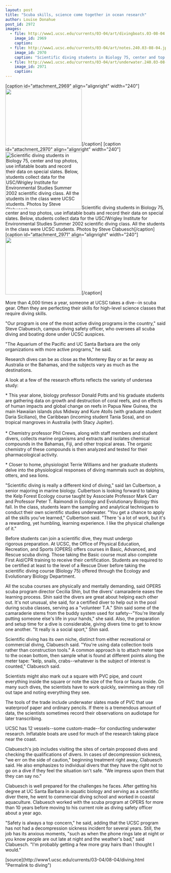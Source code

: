 ```yaml
---
layout: post
title: "Scuba skills, science come together in ocean research"
author: Louise Donahue
post_id: 2972
images:
  - file: http://www1.ucsc.edu/currents/03-04/art/divingboats.03-08-04.240.jpg
    image_id: 2969
    caption: 
  - file: http://www1.ucsc.edu/currents/03-04/art/notes.240.03-08-04.jpg
    image_id: 2970
    caption: "Scientific diving students in Biology 75, center and top photos, use inflatable boats and record their data on special slates. Below, students collect data for the USC/Wrigley Institute for Environmental Studies Summer 2002 scientific diving class. All the students in the class were UCSC students. Photos by Steve Clabuesch"
  - file: http://www1.ucsc.edu/currents/03-04/art/underwater.240.03-08-04.jpg
    image_id: 2971
    caption: 
---
```


[caption id="attachment_2969" align="alignright" width="240"]<a href="http://localhost/mysite/wp-content/uploads/2003/08/divingboats.03-08-04.240.jpg"><img class="size-full wp-image-2969" src="http://localhost/mysite/wp-content/uploads/2003/08/divingboats.03-08-04.240.jpg" alt="" width="240" height="179" /></a>[/caption]
[caption id="attachment_2970" align="alignright" width="240"]<a href="http://localhost/mysite/wp-content/uploads/2003/08/notes.240.03-08-04.jpg"><img class="size-full wp-image-2970" src="http://localhost/mysite/wp-content/uploads/2003/08/notes.240.03-08-04.jpg" alt="Scientific diving students in Biology 75, center and top photos, use inflatable boats and record their data on special slates. Below, students collect data for the USC/Wrigley Institute for Environmental Studies Summer 2002 scientific diving class. All the students in the class were UCSC students. Photos by Steve Clabuesch" width="240" height="180" /></a>Scientific diving students in Biology 75, center and top photos, use inflatable boats and record their data on special slates. Below, students collect data for the USC/Wrigley Institute for Environmental Studies Summer 2002 scientific diving class. All the students in the class were UCSC students. Photos by Steve Clabuesch[/caption]
[caption id="attachment_2971" align="alignright" width="240"]<a href="http://localhost/mysite/wp-content/uploads/2003/08/underwater.240.03-08-04.jpg"><img class="size-full wp-image-2971" src="http://localhost/mysite/wp-content/uploads/2003/08/underwater.240.03-08-04.jpg" alt="" width="240" height="180" /></a>[/caption]
<p>
  More than 4,000 times a year, someone at UCSC takes a dive--in scuba gear. Often they are perfecting their skills for high-level science classes that require diving skills.
</p>
<p>
  "Our program is one of the most active diving programs in the country," said Steve Clabuesch, campus diving safety officer, who oversees all scuba diving and boating done under UCSC auspices.
</p>
<p>
  "The Aquarium of the Pacific and UC Santa Barbara are the only organizations with more active programs," he said.<br>
</p>
<p>
  Research dives can be as close as the Monterey Bay or as far away as Australia or the Bahamas, and the subjects vary as much as the destinations.<br>
</p>
<p>
  A look at a few of the research efforts reflects the variety of undersea study:<br>
</p>
<p>
  * This year alone, biology professor Donald Potts and his graduate students are gathering data on growth and destruction of coral reefs, and on effects of human impacts and global change on reefs in Papua New Guinea, the main Hawaiian islands plus Midway and Kure Atolls (with graduate student Daria Siciliano), the Caribbean (incoming student Tania Sosa), and on tropical mangroves in Australia (with Stacy Jupiter).<br>
  <br>
  * Chemistry professor Phil Crews, along with staff members and student divers, collects marine organisms and extracts and isolates chemical compounds in the Bahamas, Fiji, and other tropical areas. The organic chemistry of these compounds is then analyzed and tested for their pharmacological activity.<br>
</p>
<p>
  * Closer to home, physiologist Terrie Williams and her graduate students delve into the physiological responses of diving mammals such as dolphins, otters, and sea lions.<br>
</p>
<p>
  "Scientific diving is really a different kind of diving," said Ian Culbertson, a senior majoring in marine biology. Culbertson is looking forward to taking the Kelp Forest Ecology course taught by Associate Professor Mark Carr and Professor Peter T. Raimondi in Ecology and Evolutionary Biology this fall. In the class, students learn the sampling and analytical techniques to conduct their own scientific studies underwater. "You get a chance to apply all the skills you've learned," Culbertson said. "There 's a lot of work, but it's a rewarding, yet humbling, learning experience. I like the physical challenge of it."<br>
</p>
<p>
  Before students can join a scientific dive, they must undergo<br>
  rigorous preparation. At UCSC, the Office of Physical Education,<br>
  Recreation, and Sports (OPERS) offers courses in Basic, Advanced, and Rescue scuba diving. Those taking the Basic course must also complete First Aid/CPR training to receive their certification. Students are required to be certified at least to the level of a Rescue Diver before taking the scientific diving course (Biology 75) offered through the Ecology and Evolutionary Biology Department.<br>
</p>
<p>
  All the scuba courses are physically and mentally demanding, said OPERS scuba program director Cecilia Shin, but the divers' camaraderie eases the learning process. Shin said the divers are great about helping each other out. It's not unusual, she said, for a certified diver to help out in the pool during scuba classes, serving as a "volunteer T.A." Shin said some of the camaraderie stems from the buddy system used for safety--"You're literally putting someone else's life in your hands," she said. Also, the preparation and setup time for a dive is considerable, giving divers time to get to know one another. "It really is a social sport," Shin said.<br>
</p>
<p>
  Scientific diving has its own niche, distinct from either recreational or commercial diving, Clabuesch said. "You're using data collection tools rather than construction tools." A common approach is to attach meter tape to the ocean bottom, then sample what is found at different points along the meter tape: "kelp, snails, crabs--whatever is the subject of interest is counted," Clabuesch said.
</p>
<p>
  Scientists might also mark out a square with PVC pipe, and count everything inside the square or note the size of the flora or fauna inside. On many such dives, the scientists have to work quickly, swimming as they roll out tape and noting everything they see.<br>
</p>
<p>
  The tools of the trade include underwater slates made of PVC that use waterproof paper and ordinary pencils. If there is a tremendous amount of data, the scientists sometimes record their observations on audiotape for later transcribing.<br>
</p>
<p>
  UCSC has 12 vessels--some custom-made--for conducting underwater research. Inflatable boats are used for much of the research taking place near the coast.<br>
</p>
<p>
  Clabuesch's job includes visiting the sites of certain proposed dives and checking the qualifications of divers. In cases of decompression sickness, "we err on the side of caution," beginning treatment right away, Clabuesch said. He also emphasizes to individual divers that they have the right not to go on a dive if they feel the situation isn't safe. "We impress upon them that they can say no."<br>
</p>
<p>
  Clabuesch is well prepared for the challenges he faces. After getting his degree at UC Santa Barbara in aquatic biology and serving as a scientific diver there, he went to commercial diving school and worked in coastal aquaculture. Clabuesch worked with the scuba program at OPERS for more than 10 years before moving to his current role as diving safety officer about a year ago.<br>
</p>
<p>
  "Safety is always a top concern," he said, adding that the UCSC program has not had a decompression sickness incident for several years. Still, the job has its anxious moments, "such as when the phone rings late at night or you know people are out late at night and the weather's bad," said Clabuesch. "I'm probably getting a few more gray hairs than I thought I would."
</p>
[source](http://www1.ucsc.edu/currents/03-04/08-04/diving.html "Permalink to diving")
